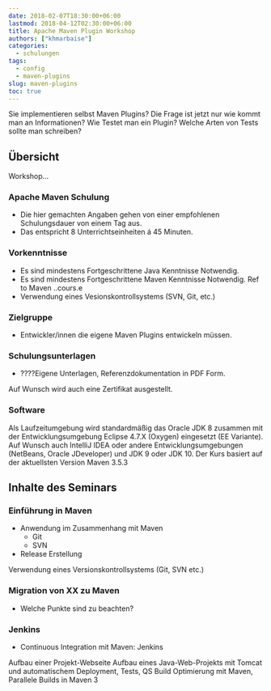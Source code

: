 ```yaml
---
date: 2018-02-07T18:30:00+06:00
lastmod: 2018-04-12T02:30:00+06:00
title: Apache Maven Plugin Workshop
authors: ["khmarbaise"]
categories:
  - schulungen
tags:
  - config
  - maven-plugins
slug: maven-plugins
toc: true
---
```

Sie implementieren selbst Maven Plugins? Die Frage ist jetzt
nur wie kommt man an Informationen? Wie Testet man ein Plugin?
Welche Arten von Tests sollte man schreiben?


## Übersicht

Workshop...

### Apache Maven Schulung


 * Die hier gemachten Angaben gehen von einer empfohlenen 
   Schulungsdauer von einem Tag aus.
 * Das entspricht 8 Unterrichtseinheiten á 45 Minuten.

### Vorkenntnisse
 
 * Es sind mindestens Fortgeschrittene Java Kenntnisse Notwendig.
 * Es sind mindestens Fortgeschrittene Maven Kenntnisse Notwendig.
   Ref to Maven ..cours.e
 * Verwendung eines Vesionskontrollsystems (SVN, Git, etc.)

### Zielgruppe

 * Entwickler/innen die eigene Maven Plugins entwickeln müssen.


### Schulungsunterlagen

 * ????Eigene Unterlagen, Referenzdokumentation in PDF Form.

Auf Wunsch wird auch eine Zertifikat ausgestellt.

### Software

Als Laufzeitumgebung wird standardmäßig das Oracle JDK 8 zusammen mit der
Entwicklungsumgebung Eclipse 4.7.X (Oxygen) eingesetzt (EE Variante).
Auf Wunsch auch IntelliJ IDEA oder andere Entwicklungsumgebungen
(NetBeans, Oracle JDeveloper) und JDK 9 oder JDK 10. Der Kurs basiert auf der
aktuellsten Version Maven 3.5.3


## Inhalte des Seminars

### Einführung in Maven

 * Anwendung im Zusammenhang mit Maven
   * Git
   * SVN
 * Release Erstellung

Verwendung eines Versionskontrollsystems (Git, SVN etc.)

### Migration von XX zu Maven

 * Welche Punkte sind zu beachten?

### Jenkins

 * Continuous Integration mit Maven: Jenkins

Aufbau einer Projekt-Webseite
Aufbau eines Java-Web-Projekts mit Tomcat und automatischem Deployment, Tests, QS
Build Optimierung mit Maven, Parallele Builds in Maven 3



[maven]: https://maven.apache.org/
[pom]: https://maven.apache.org/pom.html
[life-cycle]: https://maven.apache.org/guides/introduction/introduction-to-the-lifecycle.html
[layout]: https://maven.apache.org/guides/introduction/introduction-to-the-standard-directory-layout.html
[plugin-jar]: https://maven.apache.org/plugins/maven-jar-plugin/
[plugin-war]: https://maven.apache.org/plugins/maven-war-plugin/
[plugin-ear]: https://maven.apache.org/plugins/maven-ear-plugin/
[plugin-rar]: https://maven.apache.org/plugins/maven-rar-plugin/

[plugin-clean]: https://maven.apache.org/plugins/maven-clean-plugin/
